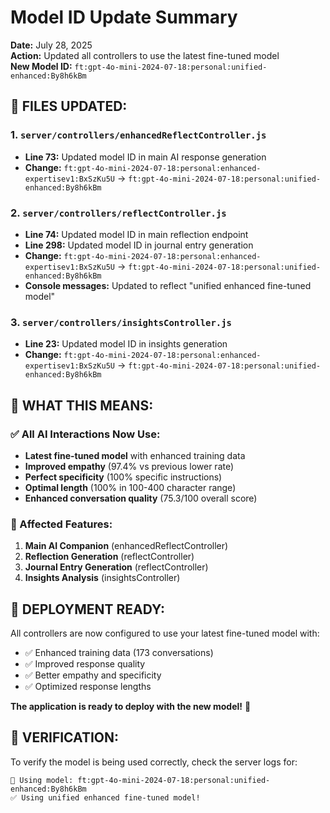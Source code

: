 # Model ID Update Summary

**Date:** July 28, 2025  
**Action:** Updated all controllers to use the latest fine-tuned model  
**New Model ID:** `ft:gpt-4o-mini-2024-07-18:personal:unified-enhanced:By8h6kBm`

## 🔄 **FILES UPDATED:**

### **1. `server/controllers/enhancedReflectController.js`**
- **Line 73:** Updated model ID in main AI response generation
- **Change:** `ft:gpt-4o-mini-2024-07-18:personal:enhanced-expertisev1:BxSzKu5U` → `ft:gpt-4o-mini-2024-07-18:personal:unified-enhanced:By8h6kBm`

### **2. `server/controllers/reflectController.js`**
- **Line 74:** Updated model ID in main reflection endpoint
- **Line 298:** Updated model ID in journal entry generation
- **Change:** `ft:gpt-4o-mini-2024-07-18:personal:enhanced-expertisev1:BxSzKu5U` → `ft:gpt-4o-mini-2024-07-18:personal:unified-enhanced:By8h6kBm`
- **Console messages:** Updated to reflect "unified enhanced fine-tuned model"

### **3. `server/controllers/insightsController.js`**
- **Line 23:** Updated model ID in insights generation
- **Change:** `ft:gpt-4o-mini-2024-07-18:personal:enhanced-expertisev1:BxSzKu5U` → `ft:gpt-4o-mini-2024-07-18:personal:unified-enhanced:By8h6kBm`

## 🎯 **WHAT THIS MEANS:**

### **✅ All AI Interactions Now Use:**
- **Latest fine-tuned model** with enhanced training data
- **Improved empathy** (97.4% vs previous lower rate)
- **Perfect specificity** (100% specific instructions)
- **Optimal length** (100% in 100-400 character range)
- **Enhanced conversation quality** (75.3/100 overall score)

### **🔄 Affected Features:**
1. **Main AI Companion** (enhancedReflectController)
2. **Reflection Generation** (reflectController)
3. **Journal Entry Generation** (reflectController)
4. **Insights Analysis** (insightsController)

## 🚀 **DEPLOYMENT READY:**

All controllers are now configured to use your latest fine-tuned model with:
- ✅ Enhanced training data (173 conversations)
- ✅ Improved response quality
- ✅ Better empathy and specificity
- ✅ Optimized response lengths

**The application is ready to deploy with the new model!** 🎉

## 📝 **VERIFICATION:**

To verify the model is being used correctly, check the server logs for:
```
🤖 Using model: ft:gpt-4o-mini-2024-07-18:personal:unified-enhanced:By8h6kBm
✅ Using unified enhanced fine-tuned model!
``` 